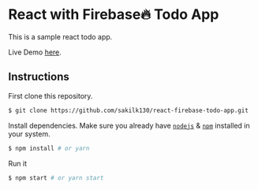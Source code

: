 # React with Firebase🔥 Todo App

This is a sample react todo app.

Live Demo [here](https://react-firebase-todo-app-d37d1.web.app/).

## Instructions

First clone this repository.

```bash
$ git clone https://github.com/sakilk130/react-firebase-todo-app.git
```

Install dependencies. Make sure you already have [`nodejs`](https://nodejs.org/en/) & [`npm`](https://www.npmjs.com/) installed in your system.

```bash
$ npm install # or yarn
```

Run it

```bash
$ npm start # or yarn start
```
